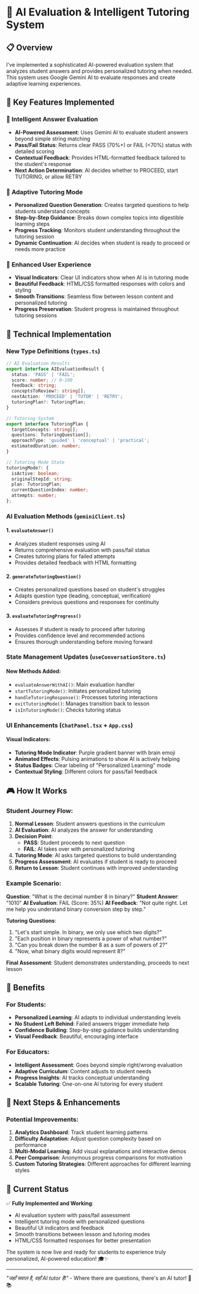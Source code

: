 # 🧠 AI Evaluation & Intelligent Tutoring System

## 📋 Overview

I've implemented a sophisticated AI-powered evaluation system that analyzes student answers and provides personalized tutoring when needed. This system uses Google Gemini AI to evaluate responses and create adaptive learning experiences.

## 🚀 Key Features Implemented

### 🎯 **Intelligent Answer Evaluation**
- **AI-Powered Assessment**: Uses Gemini AI to evaluate student answers beyond simple string matching
- **Pass/Fail Status**: Returns clear PASS (70%+) or FAIL (<70%) status with detailed scoring
- **Contextual Feedback**: Provides HTML-formatted feedback tailored to the student's response
- **Next Action Determination**: AI decides whether to PROCEED, start TUTORING, or allow RETRY

### 🤖 **Adaptive Tutoring Mode**
- **Personalized Question Generation**: Creates targeted questions to help students understand concepts
- **Step-by-Step Guidance**: Breaks down complex topics into digestible learning steps
- **Progress Tracking**: Monitors student understanding throughout the tutoring session
- **Dynamic Continuation**: AI decides when student is ready to proceed or needs more practice

### 🎨 **Enhanced User Experience**
- **Visual Indicators**: Clear UI indicators show when AI is in tutoring mode
- **Beautiful Feedback**: HTML/CSS formatted responses with colors and styling
- **Smooth Transitions**: Seamless flow between lesson content and personalized tutoring
- **Progress Preservation**: Student progress is maintained throughout tutoring sessions

## 🔧 Technical Implementation

### **New Type Definitions** (`types.ts`)
```typescript
// AI Evaluation Results
export interface AIEvaluationResult {
  status: 'PASS' | 'FAIL';
  score: number; // 0-100
  feedback: string;
  conceptsToReview?: string[];
  nextAction: 'PROCEED' | 'TUTOR' | 'RETRY';
  tutoringPlan?: TutoringPlan;
}

// Tutoring System
export interface TutoringPlan {
  targetConcepts: string[];
  questions: TutoringQuestion[];
  approachType: 'guided' | 'conceptual' | 'practical';
  estimatedDuration: number;
}

// Tutoring Mode State
tutoringMode?: {
  isActive: boolean;
  originalStepId: string;
  plan: TutoringPlan;
  currentQuestionIndex: number;
  attempts: number;
};
```

### **AI Evaluation Methods** (`geminiClient.ts`)

#### 1. **`evaluateAnswer()`**
- Analyzes student responses using AI
- Returns comprehensive evaluation with pass/fail status
- Creates tutoring plans for failed attempts
- Provides detailed feedback with HTML formatting

#### 2. **`generateTutoringQuestion()`**
- Creates personalized questions based on student's struggles
- Adapts question type (leading, conceptual, verification)
- Considers previous questions and responses for continuity

#### 3. **`evaluateTutoringProgress()`**
- Assesses if student is ready to proceed after tutoring
- Provides confidence level and recommended actions
- Ensures thorough understanding before moving forward

### **State Management Updates** (`useConversationStore.ts`)

#### New Methods Added:
- `evaluateAnswerWithAI()`: Main evaluation handler
- `startTutoringMode()`: Initiates personalized tutoring
- `handleTutoringResponse()`: Processes tutoring interactions
- `exitTutoringMode()`: Manages transition back to lesson
- `isInTutoringMode()`: Checks tutoring status

### **UI Enhancements** (`ChatPanel.tsx` + `App.css`)

#### Visual Indicators:
- **Tutoring Mode Indicator**: Purple gradient banner with brain emoji
- **Animated Effects**: Pulsing animations to show AI is actively helping
- **Status Badges**: Clear labeling of "Personalized Learning" mode
- **Contextual Styling**: Different colors for pass/fail feedback

## 🎮 How It Works

### **Student Journey Flow:**

1. **Normal Lesson**: Student answers questions in the curriculum
2. **AI Evaluation**: AI analyzes the answer for understanding
3. **Decision Point**:
   - **PASS**: Student proceeds to next question
   - **FAIL**: AI takes over with personalized tutoring
4. **Tutoring Mode**: AI asks targeted questions to build understanding
5. **Progress Assessment**: AI evaluates if student is ready to proceed
6. **Return to Lesson**: Student continues with improved understanding

### **Example Scenario:**

**Question**: "What is the decimal number 8 in binary?"
**Student Answer**: "1010"
**AI Evaluation**: FAIL (Score: 35%)
**AI Feedback**: "Not quite right. Let me help you understand binary conversion step by step."

**Tutoring Questions**:
1. "Let's start simple. In binary, we only use which two digits?"
2. "Each position in binary represents a power of what number?"
3. "Can you break down the number 8 as a sum of powers of 2?"
4. "Now, what binary digits would represent 8?"

**Final Assessment**: Student demonstrates understanding, proceeds to next lesson

## 🎯 Benefits

### **For Students:**
- **Personalized Learning**: AI adapts to individual understanding levels
- **No Student Left Behind**: Failed answers trigger immediate help
- **Confidence Building**: Step-by-step guidance builds understanding
- **Visual Feedback**: Beautiful, encouraging interface

### **For Educators:**
- **Intelligent Assessment**: Goes beyond simple right/wrong evaluation
- **Adaptive Curriculum**: Content adjusts to student needs
- **Progress Insights**: AI tracks conceptual understanding
- **Scalable Tutoring**: One-on-one AI tutoring for every student

## 🚀 Next Steps & Enhancements

### **Potential Improvements:**
1. **Analytics Dashboard**: Track student learning patterns
2. **Difficulty Adaptation**: Adjust question complexity based on performance
3. **Multi-Modal Learning**: Add visual explanations and interactive demos
4. **Peer Comparison**: Anonymous progress comparisons for motivation
5. **Custom Tutoring Strategies**: Different approaches for different learning styles

## 🎉 Current Status

✅ **Fully Implemented and Working**:
- AI evaluation system with pass/fail assessment
- Intelligent tutoring mode with personalized questions
- Beautiful UI indicators and feedback
- Smooth transitions between lesson and tutoring modes
- HTML/CSS formatted responses for better presentation

The system is now live and ready for students to experience truly personalized, AI-powered education! 🎓✨

---

*"जहाँ सवाल है, वहाँ AI tutor है!"* - Where there are questions, there's an AI tutor! 🤖📚